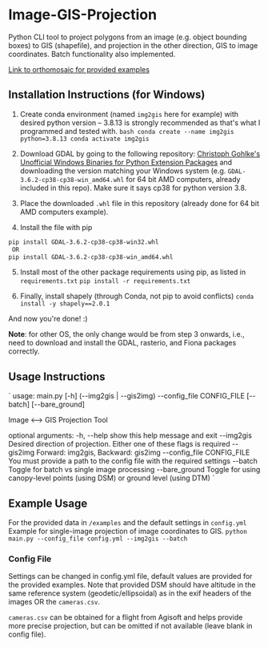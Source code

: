 # Image-GIS-Projection
Python CLI tool to project polygons from an image (e.g. object bounding boxes) to GIS (shapefile), and projection in the other direction, GIS to image coordinates. Batch functionality also implemented.

[Link to orthomosaic for provided examples](https://drive.google.com/file/d/1bFHmdtsY0fvG47YHJ8e_5pslcQkR7r6U/view?usp=drive_link)


## Installation Instructions (for Windows)

1. Create conda environment (named `img2gis` here for example) with desired python version – 3.8.13 is strongly recommended as that's what I programmed and tested with. 
``bash
conda create --name img2gis python=3.8.13
conda activate img2gis
``

2. Download GDAL by going to the following repository: [Christoph Gohlke's Unofficial Windows Binaries for Python Extension Packages](https://github.com/cgohlke/geospatial-wheels/releases/tag/v2023.1.10.1) and downloading the version matching your Windows system (e.g. `GDAL-3.6.2-cp38-cp38-win_amd64.whl`
for 64 bit AMD computers, already included in this repo). Make sure it says cp38 for python version 3.8.

3. Place the downloaded `.whl` file in this repository (already done for 64 bit AMD computers example). 


4. Install the file with pip
```bash
pip install GDAL-3.6.2-cp38-cp38-win32.whl
 OR
pip install GDAL-3.6.2-cp38-cp38-win_amd64.whl
```

5. Install most of the other package requirements using pip, as listed in `requirements.txt`
`
pip install -r requirements.txt
`

6. Finally, install shapely (through Conda, not pip to avoid conflicts)
`
conda install -y shapely==2.0.1
`

And now you're done! :)

**Note**: for other OS, the only change would be from step 3 onwards, i.e., need to download and install the GDAL, rasterio, and Fiona packages correctly.


## Usage Instructions
`
usage: main.py [-h] (--img2gis | --gis2img) --config_file CONFIG_FILE [--batch] [--bare_ground]

Image <--> GIS Projection Tool

optional arguments:
  -h, --help            show this help message and exit
  --img2gis             Desired direction of projection. Either one of these flags is required
  --gis2img             Forward: img2gis, Backward: gis2img
  --config_file CONFIG_FILE
                        You must provide a path to the config file with the required settings
  --batch               Toggle for batch vs single image processing
  --bare_ground         Toggle for using canopy-level points (using DSM) or ground level (using DTM)
`

##  Example Usage
For the provided data in `/examples` and the default settings in `config.yml`
Example for single-image projection of image coordinates to GIS.
`
python main.py --config_file config.yml --img2gis --batch
`


### Config File
Settings can be changed in config.yml file, default values are provided for the provided examples. 
Note that provided DSM should have altitude in the same reference system (geodetic/ellipsoidal) as in the exif headers of the images OR the `cameras.csv`. 

`cameras.csv` can be obtained for a flight from Agisoft and helps provide more precise projection, but can be omitted if not available (leave blank in config file).
